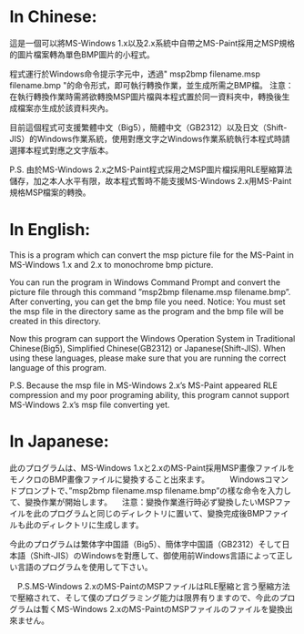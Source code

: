 # In Chinese:
  這是一個可以將MS-Windows 1.x以及2.x系統中自帶之MS-Paint採用之MSP規格的圖片檔案轉為單色BMP圖片的小程式。

  程式運行於Windows命令提示字元中，透過" msp2bmp filename.msp filename.bmp "的命令形式，即可執行轉換作業，並生成所需之BMP檔。
  注意：在執行轉換作業時需將欲轉換MSP圖片檔與本程式置於同一資料夾中，轉換後生成檔案亦生成於該資料夾內。

  目前這個程式可支援繁體中文（Big5），簡體中文（GB2312）以及日文（Shift-JIS）的Windows作業系統，使用對應文字之Windows作業系統執行本程式時請選擇本程式對應之文字版本。

  P.S. 由於MS-Windows 2.x之MS-Paint程式採用之MSP圖片檔採用RLE壓縮算法儲存，加之本人水平有限，故本程式暫時不能支援MS-Windows 2.x用MS-Paint規格MSP檔案的轉換。

# In English:
  This is a program which can convert the msp picture file for the MS-Paint in MS-Windows 1.x and 2.x to monochrome bmp picture.

  You can run the program in Windows Command Prompt and convert the picture file through this command ”msp2bmp filename.msp filename.bmp”. After converting, you can get the bmp file you need.
  Notice: You must set the msp file in the directory same as the program and the bmp file will be created in this directory.

  Now this program can support the Windows Operation System in Traditional Chinese(Big5), Simplified Chinese(GB2312) or Japanese(Shift-JIS). When using these languages, please make sure that you are running the correct language of this program.
  
  P.S. Because the msp file in MS-Windows 2.x’s MS-Paint appeared RLE compression and my poor programing ability, this program cannot support MS-Windows 2.x’s msp file converting yet.

# In Japanese:
  此のプログラムは、MS-Windows 1.xと2.xのMS-Paint採用MSP畫像ファイルをモノクロのBMP畫像ファイルに變換すること出來ます。
　
　Windowsコマンドプロンプトで、”msp2bmp filename.msp filename.bmp”の樣な命令を入力して、變換作業が開始します。
　注意：變換作業進行時必ず變換したいMSPファイルを此のプログラムと同じのディレクトリに置いて、變換完成後BMPファイルも此のディレクトリに生成します。

  今此のプログラムは繁体字中国語（Big5）、簡体字中国語（GB2312）そして日本語（Shift-JIS）のWindowsを對應して、御使用前Windows言語によって正しい言語のプログラムを使用して下さい。

　P.S.MS-Windows 2.xのMS-PaintのMSPファイルはRLE壓縮と言う壓縮方法で壓縮されて、そして僕のプログラミング能力は限界有りますので、今此のプログラムは暫くMS-Windows 2.xのMS-PaintのMSPファイルのファイルを變換出來ません。
